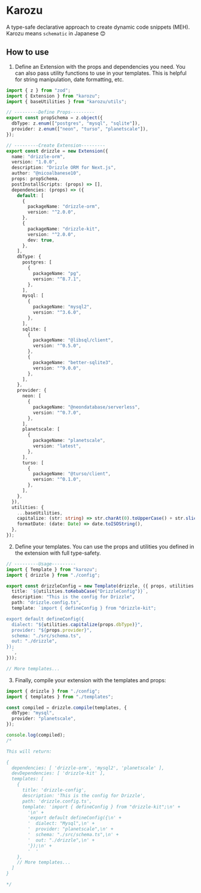 # Karozu

A type-safe declarative approach to create dynamic code snippets (MEH).
Karozu means `schematic` in Japanese 😊

## How to use

1. Define an Extension with the props and dependencies you need. You can also pass utility functions to use in your templates. This is helpful for string manipulation, date formatting, etc.
```typescript file="extension/config.ts"
import { z } from "zod";
import { Extension } from "karozu";
import { baseUtilities } from "karozu/utils";

// ---------Define Props---------
export const propSchema = z.object({
  dbType: z.enum(["postgres", "mysql", "sqlite"]),
  provider: z.enum(["neon", "turso", "planetscale"]),
});

// ---------Create Extension---------
export const drizzle = new Extension({
  name: "drizzle-orm",
  version: "1.0.0",
  description: "Drizzle ORM for Next.js",
  author: "@nicoalbanese10",
  props: propSchema,
  postInstallScripts: (props) => [],
  dependencies: (props) => ({
    default: [
      {
        packageName: "drizzle-orm",
        version: "^2.0.0",
      },
      {
        packageName: "drizzle-kit",
        version: "^2.0.0",
        dev: true,
      },
    ],
    dbType: {
      postgres: [
        {
          packageName: "pg",
          version: "^8.7.1",
        },
      ],
      mysql: [
        {
          packageName: "mysql2",
          version: "^3.6.0",
        },
      ],
      sqlite: [
        {
          packageName: "@libsql/client",
          version: "^0.5.0",
        },
        {
          packageName: "better-sqlite3",
          version: "^9.0.0",
        },
      ],
    },
    provider: {
      neon: [
        {
          packageName: "@neondatabase/serverless",
          version: "^0.7.0",
        },
      ],
      planetscale: [
        {
          packageName: "planetscale",
          version: "latest",
        },
      ],
      turso: [
        {
          packageName: "@turso/client",
          version: "^0.1.0",
        },
      ],
    },
  }),
  utilities: {
    ...baseUtilities,
    capitalize: (str: string) => str.charAt(0).toUpperCase() + str.slice(1),
    formatDate: (date: Date) => date.toISOString(),
  },
});
```

2. Define your templates. You can use the props and utilities you defined in the extension with full type-safety.
```typescript file="extension/templates.ts"
// ---------Usage---------
import { Template } from "karozu";
import { drizzle } from "./config";

export const drizzleConfig = new Template(drizzle, ({ props, utilities }) => ({
  title: `${utilities.toKebabCase("DrizzleConfig")}`,
  description: "This is the config for Drizzle",
  path: "drizzle.config.ts",
  template: `import { defineConfig } from "drizzle-kit";

export default defineConfig({
  dialect: "${utilities.capitalize(props.dbType)}",
  provider: "${props.provider}",
  schema: "./src/schema.ts",
  out: "./drizzle",
});
  `,
}));

// More templates...
```

3. Finally, compile your extension with the templates and props:
```typescript file="extension/index.ts"
import { drizzle } from "./config";
import { templates } from "./templates";

const compiled = drizzle.compile(templates, {
  dbType: "mysql",
  provider: "planetscale",
});

console.log(compiled);
/*

This will return:

{
  dependencies: [ 'drizzle-orm', 'mysql2', 'planetscale' ],
  devDependencies: [ 'drizzle-kit' ],
  templates: [
    {
      title: 'drizzle-config',
      description: 'This is the config for Drizzle',
      path: 'drizzle.config.ts',
      template: 'import { defineConfig } from "drizzle-kit";\n' +
        '\n' +
        'export default defineConfig({\n' +
        '  dialect: "Mysql",\n' +
        '  provider: "planetscale",\n' +
        '  schema: "./src/schema.ts",\n' +
        '  out: "./drizzle",\n' +
        '});\n' +
        '  '
    },
    // More templates...
  ]
}

*/
```